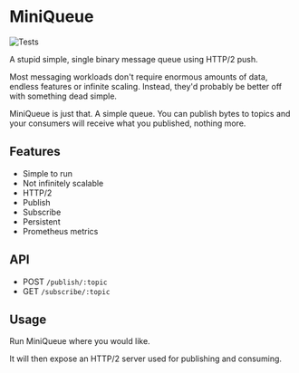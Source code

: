 # MiniQueue

![Tests](https://github.com/tomarrell/miniqueue/workflows/Test/badge.svg)

A stupid simple, single binary message queue using HTTP/2 push.

Most messaging workloads don't require enormous amounts of data, endless
features or infinite scaling. Instead, they'd probably be better off with
something dead simple.

MiniQueue is just that. A simple queue. You can publish bytes to topics and your
consumers will receive what you published, nothing more.

## Features

- Simple to run
- Not infinitely scalable
- HTTP/2
- Publish
- Subscribe
- Persistent
- Prometheus metrics

## API

- POST `/publish/:topic`
- GET `/subscribe/:topic`

## Usage

Run MiniQueue where you would like.

It will then expose an HTTP/2 server used for publishing and consuming.
